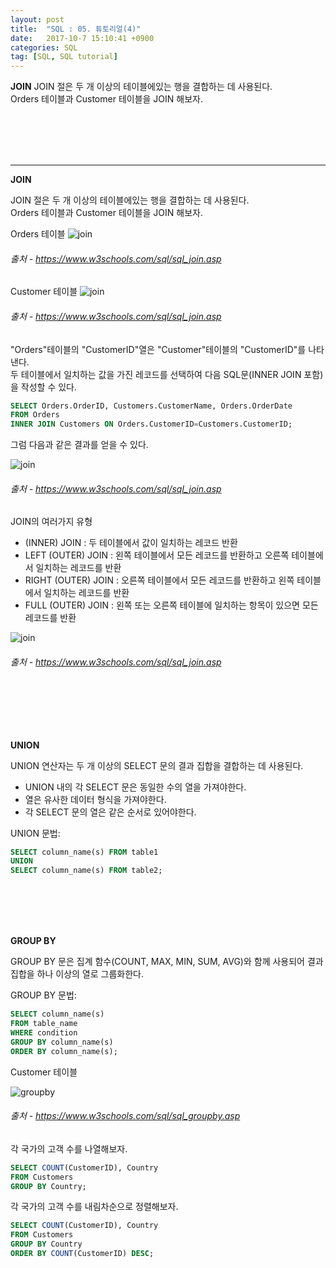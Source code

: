 ```yaml
---
layout: post
title:  "SQL : 05. 튜토리얼(4)"
date:   2017-10-7 15:10:41 +0900
categories: SQL
tag: [SQL, SQL tutorial]
---
```


**JOIN**
JOIN 절은 두 개 이상의 테이블에있는 행을 결합하는 데 사용된다.<br>
Orders 테이블과 Customer 테이블을 JOIN 해보자.

<br><br><br><br>
<hr>

**JOIN**

JOIN 절은 두 개 이상의 테이블에있는 행을 결합하는 데 사용된다.<br>
Orders 테이블과 Customer 테이블을 JOIN 해보자.

Orders 테이블
![join](../../../../assets/media/images/sql-005/join00.png)
###### 출처 - https://www.w3schools.com/sql/sql_join.asp

Customer 테이블
![join](../../../../assets/media/images/sql-005/join01.png)
###### 출처 - https://www.w3schools.com/sql/sql_join.asp

"Orders"테이블의 "CustomerID"열은 "Customer"테이블의 "CustomerID"를 나타낸다.<br>
두 테이블에서 일치하는 값을 가진 레코드를 선택하여 다음 SQL문(INNER JOIN 포함)을 작성할 수 있다.

```sql
SELECT Orders.OrderID, Customers.CustomerName, Orders.OrderDate
FROM Orders
INNER JOIN Customers ON Orders.CustomerID=Customers.CustomerID;
```

그럼 다음과 같은 결과를 얻을 수 있다.

![join](../../../../assets/media/images/sql-005/join02.png)
###### 출처 - https://www.w3schools.com/sql/sql_join.asp

JOIN의 여러가지 유형

- (INNER) JOIN : 두 테이블에서 값이 일치하는 레코드 반환
- LEFT (OUTER) JOIN : 왼쪽 테이블에서 모든 레코드를 반환하고 오른쪽 테이블에서 일치하는 레코드를 반환
- RIGHT (OUTER) JOIN : 오른쪽 테이블에서 모든 레코드를 반환하고 왼쪽 테이블에서 일치하는 레코드를 반환
- FULL (OUTER) JOIN : 왼쪽 또는 오른쪽 테이블에 일치하는 항목이 있으면 모든 레코드를 반환

![join](../../../../assets/media/images/sql-005/join03.png)
###### 출처 - https://www.w3schools.com/sql/sql_join.asp


<br><br><br><br>

**UNION**

UNION 연산자는 두 개 이상의 SELECT 문의 결과 집합을 결합하는 데 사용된다.

- UNION 내의 각 SELECT 문은 동일한 수의 열을 가져야한다.
- 열은 유사한 데이터 형식을 가져야한다.
- 각 SELECT 문의 열은 같은 순서로 있어야한다.

UNION 문법:

```sql
SELECT column_name(s) FROM table1
UNION
SELECT column_name(s) FROM table2;
```

<br><br><br><br>

**GROUP BY**

GROUP BY 문은 집계 함수(COUNT, MAX, MIN, SUM, AVG)와 함께 사용되어 결과 집합을 하나 이상의 열로 그룹화한다.

GROUP BY 문법:

```sql
SELECT column_name(s)
FROM table_name
WHERE condition
GROUP BY column_name(s)
ORDER BY column_name(s);
```

Customer 테이블

![groupby](../../../../assets/media/images/sql-005/groupby00.png)
###### 출처 - https://www.w3schools.com/sql/sql_groupby.asp

각 국가의 고객 수를 나열해보자.

```sql
SELECT COUNT(CustomerID), Country
FROM Customers
GROUP BY Country;
```

각 국가의 고객 수를 내림차순으로 정렬해보자.

```sql
SELECT COUNT(CustomerID), Country
FROM Customers
GROUP BY Country
ORDER BY COUNT(CustomerID) DESC;
```
